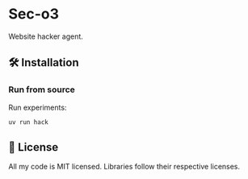 # Sec-o3

Website hacker agent.

## 🛠️ Installation

### Run from source

Run experiments:

```bash
uv run hack
```

## 📄 License

All my code is MIT licensed. Libraries follow their respective licenses.
